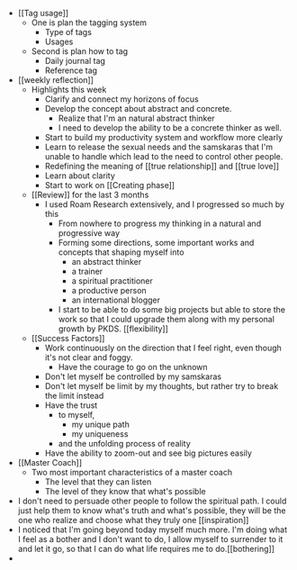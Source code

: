 - [[Tag usage]]
    - One is plan the tagging system 
        - Type of tags
        - Usages
    - Second is plan how to tag
        - Daily journal tag
        - Reference tag
- [[weekly reflection]] 
    - Highlights this week
        - Clarify and connect my horizons of focus
        - Develop the concept about abstract and concrete. 
            - Realize that I'm an natural abstract thinker
            - I need to develop the ability to be a concrete thinker as well.
        - Start to build my productivity system and workflow more clearly
        - Learn to release the sexual needs and the samskaras that I'm unable to handle which lead to the need to control other people.
        - Redefining the meaning of [[true relationship]] and [[true love]]
        - Learn about clarity
        - Start to work on [[Creating phase]]
    - [[Review]] for the last 3 months
        - I used Roam Research extensively, and I progressed so much by this
            - From nowhere to progress my thinking in a natural and progressive way
            - Forming some directions, some important works and concepts that shaping myself into
                - an abstract thinker
                - a trainer
                - a spiritual practitioner
                - a productive person
                - an international blogger
            - I start to be able to do some big projects but able to store the work so that I could upgrade them along with my personal growth by PKDS. [[flexibility]]
    - [[Success Factors]]
        - Work continuously on the direction that I feel right, even though it's not clear and foggy.
            - Have the courage to go on the unknown
        - Don't let myself be controlled by my samskaras 
        - Don't let myself be limit by my thoughts, but rather try to break the limit instead
        - Have the trust 
            - to myself, 
                - my unique path
                - my uniqueness
            - and the unfolding process of reality
        - Have the ability to zoom-out and see big pictures easily
- [[Master Coach]]
    - Two most important characteristics of a master coach
        - The level that they can listen
        - The level of they know that what's possible
- I don't need to persuade other people to follow the spiritual path. I could just help them to know what's truth and what's possible, they will be the one who realize and choose what they truly one [[inspiration]]
- I noticed that I'm going beyond today myself much more. I'm doing what I feel as a bother and I don't want to do, I allow myself to surrender to it and let it go, so that I can do what life requires me to do.[[bothering]]
- 
